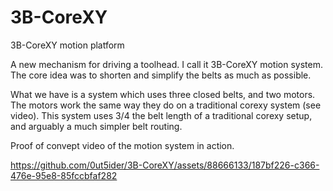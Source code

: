 # 3B-CoreXY
3B-CoreXY motion platform

A new mechanism for driving a toolhead. I call it 3B-CoreXY motion system.
The core idea was to shorten and simplify the belts as much as possible. 

What we have is a system which uses three closed belts, and two motors. The motors work the same way they do on a traditional corexy system (see video).
This system uses 3/4 the belt length of a traditional corexy setup, and arguably a much simpler belt routing.


Proof of convept video of the motion system in action.

https://github.com/0ut5ider/3B-CoreXY/assets/88666133/187bf226-c366-476e-95e8-85fccbfaf282

